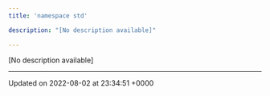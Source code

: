```yaml
---
title: 'namespace std'

description: "[No description available]"

---
```







[No description available]






-------------------------------

Updated on 2022-08-02 at 23:34:51 +0000